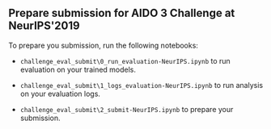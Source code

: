 ## Prepare submission for AIDO 3 Challenge at NeurIPS'2019

To prepare you submission, run the following notebooks:

* `challenge_eval_submit\0_run_evaluation-NeurIPS.ipynb` to run evaluation on your trained models.

* `challenge_eval_submit\1_logs_evaluation-NeurIPS.ipynb` to run analysis on your evaluation logs.

* `challenge_eval_submit\2_submit-NeurIPS.ipynb` to prepare your submission.
